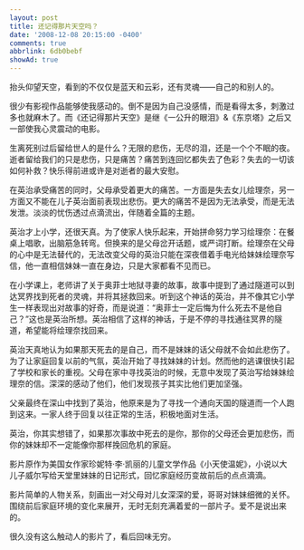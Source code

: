 ```yaml
---
layout: post
title: 还记得那片天空吗？
date: '2008-12-08 20:15:00 -0400'
comments: true
abbrlink: 6db0bebf
showAd: true
---
```

抬头仰望天空，看到的不仅仅是蓝天和云彩，还有灵魂——自己的和别人的。

很少有影视作品能够使我感动的。倒不是因为自己没感情，而是看得太多，刺激过多也就麻木了。而《还记得那片天空》是继《一公升的眼泪》&《东京塔》之后又一部使我心灵震动的电影。

生离死别过后留给世人的是什么？无限的悲伤，无尽的泪，还是一个个不眠的夜。逝者留给我们的只是悲伤，只是痛苦？痛苦到连回忆都失去了色彩？失去的一切该如何补救？快乐得前进或许是对逝者的最大安慰。

在英治承受痛苦的同时，父母承受着更大的痛苦。一方面是失去女儿绘理奈，另一方面又不能在儿子英治面前表现出悲伤。更大的痛苦不是因为无法承受，而是无法发泄。淡淡的忧伤透过点滴流出，伴随着全篇的主题。

英治才上小学，还很天真。为了使家人快乐起来，开始拼命努力学习绘理奈：在餐桌上唱歌，出脑筋急转弯。但换来的是父母岔开话题，或严词打断。绘理奈在父母的心中是无法替代的，无法改变父母的英治只能在深夜借着手电光给妹妹绘理奈写信，他一直相信妹妹一直在身边，只是大家都看不见而已。

在小学课上，老师讲了关于奥菲士地狱寻妻的故事，故事中提到了通过隧道可以到达冥界找到死者的灵魂，并将其拯救回来。听到这个神话的英治，并不像其它小学生一样表现出对故事的好奇，而是说道：“奥菲士一定后悔为什么死去不是他自己？”这也是英治所想。英治相信了这样的神话，于是不停的寻找通往冥界的隧道，希望能将绘理奈找回来。

英治天真地认为如果那天死去的是自己，而不是妹妹的话父母就不会如此悲伤了。为了让家庭回复以前的气氛，英治开始了寻找妹妹的计划。然而他的逃课很快引起了学校和家长的重视。父母在家中寻找英治的时候，无意中发现了英治写给妹妹绘理奈的信。深深的感动了他们，他们发现孩子其实比他们更加坚强。

父亲最终在深山中找到了英治，他原来是为了寻找一个通向天国的隧道而一个人跑到这来。一家人终于回复以往正常的生活，积极地面对生活。

英治，你其实想错了，如果那次事故中死去的是你，那你的父母还会更加悲伤，而你的妹妹却不一定能像你那样挽回危机的家庭。

影片原作为美国女作家珍妮特·李·凯丽的儿童文学作品《小天使温妮》，小说以大儿子威尔写给天堂里妹妹的日记形式，回忆家庭经历变故前后的点点滴滴。

影片简单的人物关系，刻画出一对父母对儿女深深的爱，哥哥对妹妹细微的关怀。围绕前后家庭环境的变化来展开，无时无刻充满着爱的一部片子。爱不是说出来的。

很久没有这么触动人的影片了，看后回味无穷。
